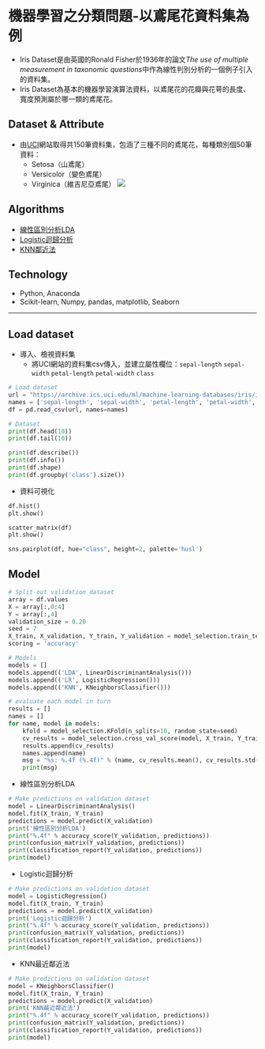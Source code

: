 # 機器學習之分類問題-以鳶尾花資料集為例
- Iris Dataset是由英國的Ronald Fisher於1936年的論文*The use of multiple measurement in taxonomic questions*中作為線性判別分析的一個例子引入的資料集。
- Iris Dataset為基本的機器學習演算法資料，以鳶尾花的花瓣與花萼的長度、寬度預測屬於哪一類的鳶尾花。

## Dataset & Attribute
- 由[UCI](https://archive.ics.uci.edu/ml/datasets/iris)網站取得共150筆資料集，包涵了三種不同的鳶尾花，每種類別個50筆資料：
  - Setosa（山鳶尾）
  - Versicolor（變色鳶尾）
  - Virginica（維吉尼亞鳶尾）
![](https://i.imgur.com/PGh8wAr.png)

## Algorithms
- [線性區別分析LDA](https://scikit-learn.org/stable/modules/generated/sklearn.discriminant_analysis.LinearDiscriminantAnalysis.html?highlight=lineardiscriminantanalysis#sklearn.discriminant_analysis.LinearDiscriminantAnalysis)
- [Logistic迴歸分析](https://scikit-learn.org/stable/modules/generated/sklearn.linear_model.LogisticRegression.html?highlight=logisticregression#sklearn.linear_model.LogisticRegression)
- [KNN鄰近法](https://scikit-learn.org/stable/modules/generated/sklearn.neighbors.KNeighborsClassifier.html?highlight=kneighborsclassifier#sklearn.neighbors.KNeighborsClassifier)

## Technology
- Python, Anaconda
- Scikit-learn, Numpy, pandas, matplotlib, Seaborn

---

## Load dataset
- 導入、檢視資料集
    - 將UCI網站的資料集csv傳入，並建立屬性欄位：`sepal-length` `sepal-width` `petal-length` `petal-width` `class`
```python
# Load dataset
url = "https://archive.ics.uci.edu/ml/machine-learning-databases/iris/iris.data"
names = ['sepal-length', 'sepal-width', 'petal-length', 'petal-width', 'class']
df = pd.read_csv(url, names=names)

# Dataset
print(df.head(10))
print(df.tail(10))

print(df.describe())
print(df.info())
print(df.shape)
print(df.groupby('class').size())
```

- 資料可視化
```python
df.hist()
plt.show()

scatter_matrix(df)
plt.show()

sns.pairplot(df, hue="class", height=2, palette='husl')
```

## Model

```python
# Split-out validation dataset
array = df.values
X = array[:,0:4]
Y = array[:,4]
validation_size = 0.20
seed = 7
X_train, X_validation, Y_train, Y_validation = model_selection.train_test_split(X, Y, test_size=validation_size, random_state=seed)
scoring = 'accuracy'

# Models
models = []
models.append(('LDA', LinearDiscriminantAnalysis()))
models.append(('LR', LogisticRegression()))
models.append(('KNN', KNeighborsClassifier()))

# evaluate each model in turn
results = []
names = []
for name, model in models:
    kfold = model_selection.KFold(n_splits=10, random_state=seed)
    cv_results = model_selection.cross_val_score(model, X_train, Y_train, cv=kfold, scoring=scoring)
    results.append(cv_results)
    names.append(name)
    msg = "%s: %.4f (%.4f)" % (name, cv_results.mean(), cv_results.std())
    print(msg)
```

- 線性區別分析LDA
```python
# Make predictions on validation dataset
model = LinearDiscriminantAnalysis()
model.fit(X_train, Y_train)
predictions = model.predict(X_validation)
print('線性區別分析LDA')
print("%.4f" % accuracy_score(Y_validation, predictions))
print(confusion_matrix(Y_validation, predictions))
print(classification_report(Y_validation, predictions))
print(model)
```
- Logistic迴歸分析
```python
# Make predictions on validation dataset
model = LogisticRegression()
model.fit(X_train, Y_train)
predictions = model.predict(X_validation)
print('Logistic迴歸分析')
print("%.4f" % accuracy_score(Y_validation, predictions))
print(confusion_matrix(Y_validation, predictions))
print(classification_report(Y_validation, predictions))
print(model)
```
- KNN最近鄰近法
```python
# Make predictions on validation dataset
model = KNeighborsClassifier()
model.fit(X_train, Y_train)
predictions = model.predict(X_validation)
print('KNN最近鄰近法')
print("%.4f" % accuracy_score(Y_validation, predictions))
print(confusion_matrix(Y_validation, predictions))
print(classification_report(Y_validation, predictions))
print(model)
```
